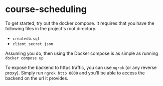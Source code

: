 # course-scheduling

To get started, try out the docker compose. It requires that you have the following files in the project's root directory.

- `createdb.sql`
- `client_secret.json`

Assuming you do, then using the Docker compose is as simple as running `docker compose up`

To expose the backend to https traffic, you can use `ngrok` (or any reverse proxy). Simply run `ngrok http 8000` and you'll be able to access the backend on the url it provides.
